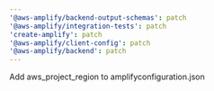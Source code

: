 ```yaml
---
'@aws-amplify/backend-output-schemas': patch
'@aws-amplify/integration-tests': patch
'create-amplify': patch
'@aws-amplify/client-config': patch
'@aws-amplify/backend': patch
---
```


Add aws_project_region to amplifyconfiguration.json

